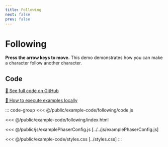 ```yaml
---
title: Following
next: false
prev: false
---
```


<script setup>
import ExampleFrame from '../../components/ExampleFrame.vue';
</script>

# Following

**Press the arrow keys to move.** This demo demonstrates how you can make a character follow another character.

<ExampleFrame :src="'../../example-code/following/index.html'" />

## Code

[:link: See full code on GitHub](https://github.com/Annoraaq/grid-engine/tree/master/docs/public/example-code/following)

[:open_book: How to execute examples locally](../../p/execute-examples-locally/index.html)

::: code-group
<<< @/public/example-code/following/code.js

<<< @/public/example-code/following/index.html

<<< @/public/js/examplePhaserConfig.js [../../js/examplePhaserConfig.js]

<<< @/public/example-code/styles.css [../styles.css]
:::
